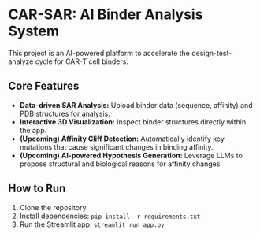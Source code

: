 # CAR-SAR: AI Binder Analysis System

This project is an AI-powered platform to accelerate the design-test-analyze cycle for CAR-T cell binders.

## Core Features
- **Data-driven SAR Analysis:** Upload binder data (sequence, affinity) and PDB structures for analysis.
- **Interactive 3D Visualization:** Inspect binder structures directly within the app.
- **(Upcoming) Affinity Cliff Detection:** Automatically identify key mutations that cause significant changes in binding affinity.
- **(Upcoming) AI-powered Hypothesis Generation:** Leverage LLMs to propose structural and biological reasons for affinity changes.

## How to Run
1. Clone the repository.
2. Install dependencies: `pip install -r requirements.txt`
3. Run the Streamlit app: `streamlit run app.py`
